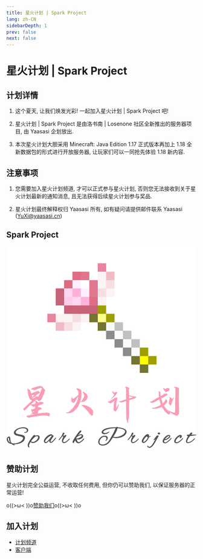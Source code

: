 ```yaml
---
title: 星火计划 | Spark Project
lang: zh-CN
sidebarDepth: 1
prev: false
next: false
---
```


# 星火计划 | Spark Project

## 计划详情

1. 这个夏天, 让我们焕发光彩! 一起加入星火计划 | Spark Project 吧!

2. 星火计划 | Spark Project 是由洛书南 | Losenone 社区全新推出的服务器项目, 由 Yaasasi 企划放出.

3. 本次星火计划大胆采用 Minecraft: Java Edition 1.17 正式版本再加上 1.18 全新数据包的形式进行开放服务器, 让玩家们可以一同抢先体验 1.18 新内容.

## 注意事项

1. 您需要加入星火计划频道, 才可以正式参与星火计划, 否则您无法接收到关于星火计划最新的通知消息, 且无法获得后续星火计划参与奖品.

2. 星火计划最终解释权归 Yaasasi 所有, 如有疑问请提供邮件联系 Yaasasi ([YuXi@yaasasi.cn](mailto:YuXi@yaasasi.cn))

## Spark Project

![星火计划](./spark_project_assets/spark_project.png)

## 赞助计划

星火计划完全公益运营, 不收取任何费用, 但你仍可以赞助我们, 以保证服务器的正常运营!

o((>ω< ))o[赞助我们](https://afdian.net/@Yaasasi)o((>ω< ))o

## 加入计划

- [计划频道](https://jq.qq.com/?_wv=1027&k=CsRVWdHu)
- [客户端](https://files.yaasasi.cn/SparkProject/Client)
